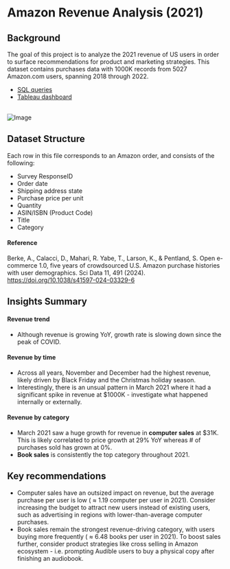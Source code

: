 # Amazon Revenue Analysis (2021)


## Background 

The goal of this project is to analyze the 2021 revenue of US users in order to surface recommendations for product and marketing strategies. This dataset contains purchases data with 1000K records from 5027 Amazon.com users, spanning 2018 through 2022. 

- [SQL queries](https://github.com/shnpk7/PortfolioProjects/blob/main/purchases_queries.sql)
- [Tableau dashboard](https://public.tableau.com/app/profile/shin.p1459/viz/AmazonRevenueAnalysis2021/AmazonRevenueAnalysis)<br><br>

![Image](https://github.com/user-attachments/assets/9dbba1c9-7401-4c15-adc8-05da4b05dca8)


## Dataset Structure

Each row in this file corresponds to an Amazon order, and consists of the following: 
- Survey ResponseID
- Order date
- Shipping address state
- Purchase price per unit
- Quantity
- ASIN/ISBN (Product Code)
- Title
- Category

#### Reference
Berke, A., Calacci, D., Mahari, R. Yabe, T., Larson, K., & Pentland, S. Open e-commerce 1.0, five years of crowdsourced U.S. Amazon purchase histories with user demographics. Sci Data 11, 491 (2024). https://doi.org/10.1038/s41597-024-03329-6


## Insights Summary

#### Revenue trend
- Although revenue is growing YoY, growth rate is slowing down since the peak of COVID.

#### Revenue by time
- Across all years, November and December had the highest revenue, likely driven by Black Friday and the Christmas holiday season.
- Interestingly, there is an unsual pattern in March 2021 where it had a significant spike in revenue at $1000K - investigate what happened internally or externally.

#### Revenue by category
- March 2021 saw a huge growth for revenue in **computer sales** at $31K. This is likely correlated to price growth at 29% YoY whereas # of purchases sold has grown at 0%.
- **Book sales** is consistently the top category throughout 2021.


## Key recommendations

- Computer sales have an outsized impact on revenue, but the average purchase per user is low ( ≈ 1.19 computer per user in 2021). Consider increasing the budget to attract new users instead of existing users, such as advertising in regions with lower-than-average computer purchases.
- Book sales remain the strongest revenue-driving category, with users buying more frequently ( ≈ 6.48 books per user in 2021). To boost sales further, consider product strategies like cross selling in Amazon ecosystem - i.e. prompting Audible users to buy a physical copy after finishing an audiobook. 
